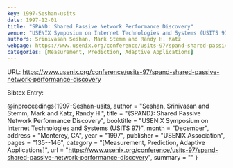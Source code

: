 ```yaml
---
key: 1997-Seshan-usits
date: 1997-12-01
title: "SPAND: Shared Passive Network Performance Discovery"
venue: "USENIX Symposium on Internet Technologies and Systems (USITS 97)"
authors: Srinivasan Seshan, Mark Stemm and Randy H. Katz
webpage: https://www.usenix.org/conference/usits-97/spand-shared-passive-network-performance-discovery
categories: [Measurement, Prediction, Adaptive Applications]
---
```


URL: https://www.usenix.org/conference/usits-97/spand-shared-passive-network-performance-discovery

Bibtex Entry:

@inproceedings{1997-Seshan-usits,
    author = "Seshan, Srinivasan and Stemm, Mark and Katz, Randy H.",
    title = "{SPAND}: Shared Passive Network Performance Discovery",
    booktitle = "USENIX Symposium on Internet Technologies and Systems (USITS 97)",
    month = "December",
    address = "Monterey, CA",
    year = "1997",
    publisher = "USENIX Association",
    pages = "135--146",
    category = "[Measurement, Prediction, Adaptive Applications]",
    url = "https://www.usenix.org/conference/usits-97/spand-shared-passive-network-performance-discovery",
    summary = ""
}

